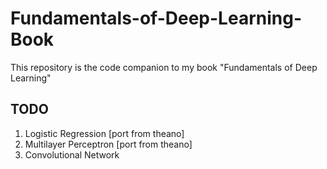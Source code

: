 # Fundamentals-of-Deep-Learning-Book

This repository is the code companion to my book "Fundamentals of Deep Learning"

## TODO

1) Logistic Regression [port from theano]
2) Multilayer Perceptron [port from theano]
3) Convolutional Network
